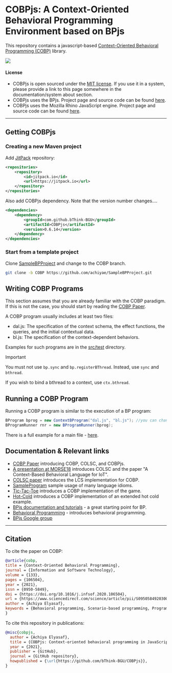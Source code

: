 # COBPjs: A Context-Oriented Behavioral Programming Environment based on BPjs

This repository contains a javascript-based [Context-Oriented Behavioral Programming (COBP)](https://www.sciencedirect.com/science/article/pii/S095058492030094X) library.

[![](https://jitpack.io/v/bThink-BGU/COBPjs.svg)](https://jitpack.io/#bThink-BGU/COBPjs)


#### License
* COBPjs is open sourced under the [MIT license](http://www.opensource.org/licenses/mit-license.php). If you use it in a system, please provide
  a link to this page somewhere in the documentation/system about section.
* COBPjs uses the BPjs. Project page and source code can be found [here](https://github.com/bThink-BGU/BPjs).
* COBPjs uses the Mozilla Rhino JavaScript engine. Project page and source code can be found [here](https://developer.mozilla.org/en-US/docs/Mozilla/Projects/Rhino).

---

## Getting COBPjs
### Creating a new Maven project
Add [JitPack](https://jitpack.io) repository:

````xml
<repositories>
    <repository>
        <id>jitpack.io</id>
        <url>https://jitpack.io</url>
    </repository>
</repositories>
````
Also add COBPjs dependency. Note that the version number changes....
````xml
<dependencies>
    <dependency>
        <groupId>com.github.bThink-BGU</groupId>
        <artifactId>COBPjs</artifactId>
        <version>0.6.14</version>
    </dependency>
</dependencies>
````

### Start from a template project
Clone [SampleBPProject](https://github.com/achiyae/SampleBPProject) and change to the COBP branch.
```bash
git clone -b COBP https://github.com/achiyae/SampleBPProject.git
```

## Writing COBP Programs
This section assumes that you are already familiar with the COBP paradigm. If this is not the case, you should start by reading the [COBP Paper](https://www.sciencedirect.com/science/article/pii/S095058492030094X).

A COBP program usually includes at least two files: 
* dal.js: The specification of the context schema, the effect functions, the queries, and the initial contextual data.
* bl.js: The specification of the context-dependent behaviors.

Examples for such programs are in the [src/test](src/test/resources) directory.

> [!IMPORTANT]  
> You must not use ```bp.sync``` and ```bp.registerBThread```. Instead, use ```sync``` and ```bthread```.
>
> If you wish to bind a bthread to a context, use ```ctx.bthread```.

## Running a COBP Program
Running a COBP program is similar to the execution of a BP program:
```java
BProgram bprog = new ContextBProgram("dal.js", "bl.js"); //you can change the files names...
BProgramRunner rnr = new BProgramRunner(bprog);
```

There is a full example for a main file - [here](https://github.com/bThink-BGU/COBPjs/blob/master/src/test/java/il/ac/bgu/cs/bp/bpjs/context/Main.java).

## Documentation & Relevant links
* [COBP Paper](https://www.sciencedirect.com/science/article/pii/S095058492030094X) introducing COBP, COLSC, and COBPjs.
* [A presentation at MORSE18](https://youtu.be/eqwhFPQfDjk) introduces COLSC and the paper "A Context-Based Behavioral Language for IoT".
* [COLSC paper](http://ceur-ws.org/Vol-2245/morse_paper_6.pdf) introduces the LCS implementation for COBP.
* [SampleProgram](src/test/resources/SampleProgram) sample usage of many language idioms.
* [Tic-Tac-Toe](src/test/resources/TicTacToe) introduces a COBP implementation of the game.
* [Hot-Cold](src/test/resources/HotCold) introduces a COBP implementation of an extended hot cold example.
* [BPjs documentation and tutorials](http://bpjs.readthedocs.io/en/master/) - a great starting point for BP.
* [Behavioral Programming](http://www.b-prog.org/) - introduces behavioral programming.
* [BPjs Google group](https://groups.google.com/forum/#!forum/bpjs)

---

## Citation
To cite the paper on COBP:
```bibtex
@article{cobp,
title = {Context-Oriented Behavioral Programming},
journal = {Information and Software Technology},
volume = {133},
pages = {106504},
year = {2021},
issn = {0950-5849},
doi = {https://doi.org/10.1016/j.infsof.2020.106504},
url = {https://www.sciencedirect.com/science/article/pii/S095058492030094X},
author = {Achiya Elyasaf},
keywords = {Behavioral programming, Scenario-based programming, Programming paradigm, Context awareness, Context-oriented programming, Context-Oriented Behavioral Programming}
}
```

To cite this repository in publications:
```bibtex
@misc{cobpjs,
  author = {Achiya Elyasaf},
  title = {COBPjs: Context-oriented behavioral programming in JavaScript},
  year = {2021},
  publisher = {GitHub},
  journal = {GitHub repository},
  howpublished = {\url{https://github.com/bThink-BGU/COBPjs}},
}
```
